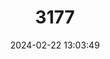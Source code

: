 ---
title: "3177"
category: "Rhinella atacamensis"
draft: false
date: 2024-02-22 13:03:49
languages:
  Spanish; Castilian: ["Sapo de Atacama"]
  English: ["Atacama Toad"]
---